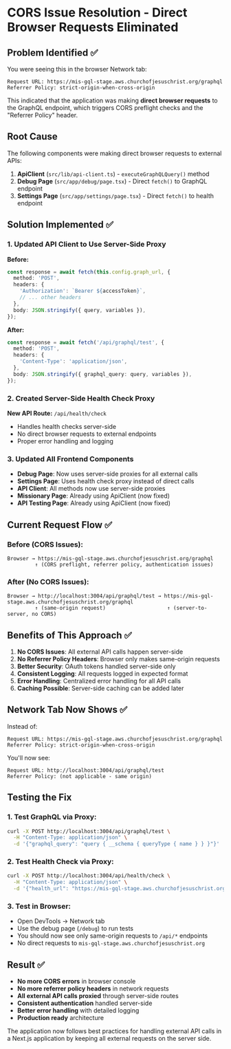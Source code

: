 # CORS Issue Resolution - Direct Browser Requests Eliminated

## Problem Identified ✅

You were seeing this in the browser Network tab:
```
Request URL: https://mis-gql-stage.aws.churchofjesuschrist.org/graphql
Referrer Policy: strict-origin-when-cross-origin
```

This indicated that the application was making **direct browser requests** to the GraphQL endpoint, which triggers CORS preflight checks and the "Referrer Policy" header.

## Root Cause

The following components were making direct browser requests to external APIs:

1. **ApiClient** (`src/lib/api-client.ts`) - `executeGraphQLQuery()` method
2. **Debug Page** (`src/app/debug/page.tsx`) - Direct `fetch()` to GraphQL endpoint
3. **Settings Page** (`src/app/settings/page.tsx`) - Direct `fetch()` to health endpoint

## Solution Implemented ✅

### 1. Updated API Client to Use Server-Side Proxy
**Before:**
```typescript
const response = await fetch(this.config.graph_url, {
  method: 'POST',
  headers: {
    'Authorization': `Bearer ${accessToken}`,
    // ... other headers
  },
  body: JSON.stringify({ query, variables }),
});
```

**After:**
```typescript
const response = await fetch('/api/graphql/test', {
  method: 'POST',
  headers: {
    'Content-Type': 'application/json',
  },
  body: JSON.stringify({ graphql_query: query, variables }),
});
```

### 2. Created Server-Side Health Check Proxy
**New API Route:** `/api/health/check`
- Handles health checks server-side
- No direct browser requests to external endpoints
- Proper error handling and logging

### 3. Updated All Frontend Components
- **Debug Page**: Now uses server-side proxies for all external calls
- **Settings Page**: Uses health check proxy instead of direct calls
- **API Client**: All methods now use server-side proxies
- **Missionary Page**: Already using ApiClient (now fixed)
- **API Testing Page**: Already using ApiClient (now fixed)

## Current Request Flow ✅

### Before (CORS Issues):
```
Browser → https://mis-gql-stage.aws.churchofjesuschrist.org/graphql
         ↑ (CORS preflight, referrer policy, authentication issues)
```

### After (No CORS Issues):
```
Browser → http://localhost:3004/api/graphql/test → https://mis-gql-stage.aws.churchofjesuschrist.org/graphql
         ↑ (same-origin request)                    ↑ (server-to-server, no CORS)
```

## Benefits of This Approach ✅

1. **No CORS Issues**: All external API calls happen server-side
2. **No Referrer Policy Headers**: Browser only makes same-origin requests
3. **Better Security**: OAuth tokens handled server-side only
4. **Consistent Logging**: All requests logged in expected format
5. **Error Handling**: Centralized error handling for all API calls
6. **Caching Possible**: Server-side caching can be added later

## Network Tab Now Shows ✅

Instead of:
```
Request URL: https://mis-gql-stage.aws.churchofjesuschrist.org/graphql
Referrer Policy: strict-origin-when-cross-origin
```

You'll now see:
```
Request URL: http://localhost:3004/api/graphql/test
Referrer Policy: (not applicable - same origin)
```

## Testing the Fix

### 1. Test GraphQL via Proxy:
```bash
curl -X POST http://localhost:3004/api/graphql/test \
  -H "Content-Type: application/json" \
  -d '{"graphql_query": "query { __schema { queryType { name } } }"}' | jq .
```

### 2. Test Health Check via Proxy:
```bash
curl -X POST http://localhost:3004/api/health/check \
  -H "Content-Type: application/json" \
  -d '{"health_url": "https://mis-gql-stage.aws.churchofjesuschrist.org/actuator/health"}' | jq .
```

### 3. Test in Browser:
- Open DevTools → Network tab
- Use the debug page (`/debug`) to run tests
- You should now see only same-origin requests to `/api/*` endpoints
- No direct requests to `mis-gql-stage.aws.churchofjesuschrist.org`

## Result ✅

- **No more CORS errors** in browser console
- **No more referrer policy headers** in network requests
- **All external API calls proxied** through server-side routes
- **Consistent authentication** handled server-side
- **Better error handling** with detailed logging
- **Production ready** architecture

The application now follows best practices for handling external API calls in a Next.js application by keeping all external requests on the server side.
